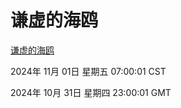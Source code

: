 # 谦虚的海鸥
[谦虚的海鸥](http://219.139.197.74:56308/qxdho/course/base/hotlink/index.php)

2024年 11月 01日 星期五 07:00:01 CST

2024年 10月 31日 星期四 23:00:01 GMT
